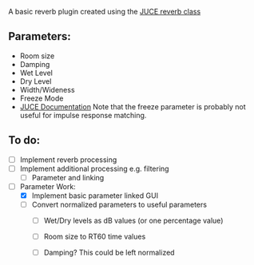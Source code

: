 A basic reverb plugin created using the [JUCE reverb class](https://docs.juce.com/master/classdsp_1_1Reverb.html#a67582b7d70a6a0f444be8e3649b184b3)
## Parameters:
- Room size
- Damping
- Wet Level
- Dry Level
- Width/Wideness
- Freeze Mode
- [JUCE Documentation](https://docs.juce.com/master/structReverb_1_1Parameters.html#add75191e7a163d95cd807cbc72fa192c)
Note that the freeze parameter is probably not useful for impulse response matching.
## To do:
 - [ ] Implement reverb processing
 - [ ] Implement additional processing e.g. filtering
   - [ ] Parameter and linking
 - [ ] Parameter Work:
   - [x] Implement basic parameter linked GUI
   - [ ] Convert normalized parameters to useful parameters
     - [ ] Wet/Dry levels as dB values (or one percentage value)
     - [ ] Room size to RT60 time values
     - [ ] Damping? This could be left normalized

